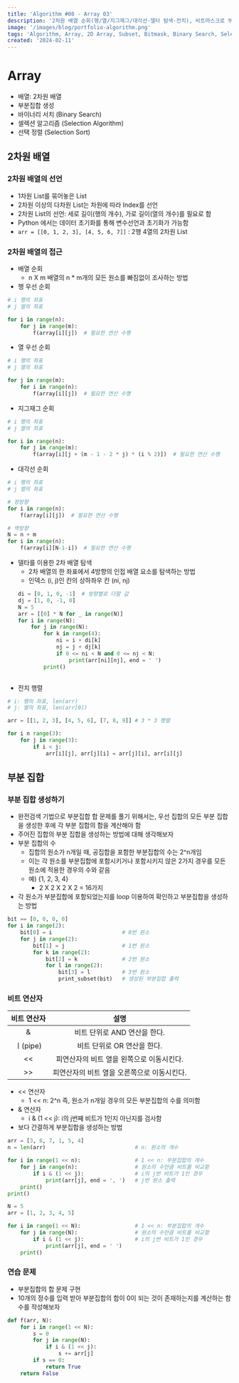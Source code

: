 ```yaml
---
title: 'Algorithm #08 - Array 03'
description: '2차원 배열 순회(행/열/지그재그/대각선·델타 탐색·전치), 비트마스크로 부분집합 생성, 이진 탐색 개념, 선택 알고리즘과 선택 정렬까지 핵심 코드 패턴을 정리한다.'
image: '/images/blog/portfolio-algorithm.png'
tags: 'Algorithm, Array, 2D Array, Subset, Bitmask, Binary Search, Selection Algorithm, Selection Sort, Python'
created: '2024-02-11'
---
```



# Array
- 배열: 2차원 배열
- 부분집합 생성
- 바이너리 서치 (Binary Search)
- 셀렉션 알고리즘 (Selection Algorithm)
- 선택 정렬 (Selection Sort)

## 2차원 배열
### 2차원 배열의 선언
- 1차원 List를 묶어놓은 List
- 2차원 이상의 다차원 List는 차원에 따라 Index를 선언
- 2차원 List의 선언: 세로 길이(행의 개수), 가로 길이(열의 개수)를 필요로 함
- Python 에서는 데이터 초기화를 통해 변수선언과 초기화가 가능함
- `arr = [[0, 1, 2, 3], [4, 5, 6, 7]]` : 2행 4열의 2차원 List

### 2차원 배열의 접근
- 배열 순회
    - n X m 배열의 n * m개의 모든 원소를 빠짐없이 조사하는 방법
- 행 우선 순회
```python
# i 행의 좌표
# j 열의 좌표

for i in range(n):
    for j in range(m):
        f(array[i][j])  # 필요한 연산 수행
```
- 열 우선 순회
```python
# i 행의 좌표
# j 열의 좌표

for j in range(m):
    for i in range(n):
        f(array[i][j])  # 필요한 연산 수행
```
- 지그재그 순회
```python
# i 행의 좌표
# j 열의 좌표

for i in range(n):
    for j in range(m):
        f(array[i][j + (m - 1 - 2 * j) * (i % 2)])  # 필요한 연산 수행
```
- 대각선 순회
```python
# i 행의 좌표
# j 열의 좌표

# 정방향
for i in range(n):
    f(array[i][j])  # 필요한 연산 수행

# 역방향
N = n + m
for i in range(n):
    f(array[i][N-1-i])  # 필요한 연산 수행
```
- 델타를 이용한 2차 배열 탐색
    - 2차 배열의 한 좌표에서 4방향의 인접 배열 요소를 탐색하는 방법
    - 인덱스 (i, j)인 칸의 상하좌우 칸 (ni, nj)
    ```python
    di = [0, 1, 0, -1]  # 방향별로 더할 값
    dj = [1, 0, -1, 0]
    N = 5
    arr = [[0] * N for _ in range(N)]
    for i in range(N):
        for j in range(N):
            for k in range(4):
                ni = i + di[k]
                nj = j + dj[k]
                if 0 <= ni < N and 0 <= nj < N:
                    print(arr[ni][nj], end = ' ')
            print()
    ```
    ```python
    
    ```
- 전치 행렬
```python
# i: 행의 좌표, len(arr)
# j: 열의 좌표, len(arr[0])

arr = [[1, 2, 3], [4, 5, 6], [7, 8, 9]] # 3 * 3 행렬

for i n range(3):
    for j in range(3):
        if i < j:
            arr[i][j], arr[j][i] = arr[j][i], arr[i][j]
```

## 부분 집합
### 부분 집합 생성하기
- 완전검색 기법으로 부분집합 합 문제를 풀기 위해서는, 우선 집합의 모든 부분 집합을 생성한 후에 각 부분 집합의 합을 계산해야 함
- 주어진 집합의 부분 집합을 생성하는 방법에 대해 생각해보자
-  부분 집합의 수
    - 집합의 원소가 n개일 때, 공집합을 포함한 부분집합의 수는 2^n개임
    - 이는 각 원소를 부분집합에 포함시키거나 포함시키지 않은 2가지 경우를 모든 원소에 적용한 경우의 수와 같음
    - 예) {1, 2, 3, 4}
        - 2 X 2 X 2 X 2 = 16가지
- 각 원소가 부분집합에 포함되었는지를 loop 이용하여 확인하고 부분집합을 생성하는 방법
```python
bit == [0, 0, 0, 0]
for i in range(2):
    bit[0] = i                      # 0번 원소
    for j in range(2):
        bit[1] = j                  # 1번 원소
        for k in range(2):
            bit[2] = k              # 2번 원소
            for l in range(2):
                bit[3] = l          # 3번 원소
                print_subset(bit)   # 생성된 부분집합 출력
```

### 비트 연산자
|비트 연산자|설명|
|:---:|:---:|
|&|비트 단위로 AND 연산을 한다.|
|ㅣ(pipe)|비트 단위로 OR 연산을 한다.|
|<<|피연산자의 비트 열을 왼쪽으로 이동시킨다.|
|>>|피연산자의 비트 열을 오른쪽으로 이동시킨다.|

- << 연산자
    - 1 << n: 2^n 즉, 원소가 n개일 경우의 모든 부분집합의 수를 의미함
- & 연산자
    - i & (1 << j): i의 j번째 비트가 1인지 아닌지를 검사함
- 보다 간결하게 부분집합을 생성하는 방법
```python
arr = [3, 6, 7, 1, 5, 4]
n = len(arr)                            # n: 원소의 개수

for i in range(1 << n):                 # 1 << n: 부분집합의 개수
    for j in range(n):                  # 원소의 수만큼 비트를 비교함
        if i & (1 << j):                # i의 j번 비트가 1인 경우
            print(arr[j], end = ', ')   # j번 원소 출력
    print()
print()
```
```python
N = 5
arr = [1, 2, 3, 4, 5]

for i in range(1 << N):                 # 1 << n: 부분집합의 개수
    for j in range(N):                  # 원소의 수만큼 비트를 비교함
        if i & (1 << j):                # i의 j번 비트가 1인 경우
            print(arr[j], end = ' ')
    print()
```

### 연습 문제
- 부분집합의 합 문제 구현
- 10개의 정수를 입력 받아 부분집합의 합이 0이 되는 것이 존재하는지를 계산하는 함수를 작성해보자
```python
def f(arr, N):
    for i in range(1 << N):
        s = 0
        for j in range(N):
            if i & (1 << j):
                s += arr[j]
        if s == 0:
            return True
    return False
```

